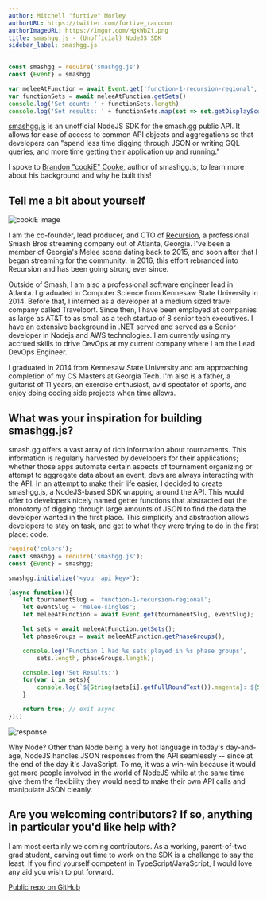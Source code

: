 ```yaml
---
author: Mitchell "furtive" Morley
authorURL: https://twitter.com/furtive_raccoon
authorImageURL: https://imgur.com/HgkWbZt.png
title: smashgg.js - (Unofficial) NodeJS SDK
sidebar_label: smashgg.js
---
```


```js
const smashgg = require('smashgg.js')
const {Event} = smashgg

var meleeAtFunction = await Event.get('function-1-recursion-regional', 'melee-singles')
var functionSets = await meleeAtFunction.getSets()
console.log('Set count: ' + functionSets.length)
console.log('Set results: ' + functionSets.map(set => set.getDisplayScore() + '\n'))
```

<a href="https://www.npmjs.com/package/smashgg.js" target="_blank">smashgg.js</a> is an unofficial NodeJS SDK for the smash.gg public API.
It allows for ease of access to common API objects and aggregations so that developers can "spend less time digging through JSON or writing
 GQL queries, and more time getting their application up and running."

<!--truncate-->

I spoke to <a href="https://twitter.com/cookieissmashin" target="_blank">Brandon "cookiE" Cooke</a>, author of smashgg.js, to learn more about
 his background and why he built this!

## Tell me a bit about yourself

![cookiE image](https://imgur.com/LRNxjOB.jpg)

I am the co-founder, lead producer, and CTO of <a href="http://recursion.gg/" target="_blank">Recursion</a>, a professional Smash Bros
 streaming company out of Atlanta, Georgia.
I've been a member of Georgia's Melee scene dating back to 2015, and soon after that I began streaming for the community.
In 2016, this effort rebranded into Recursion and has been going strong ever since.

Outside of Smash, I am also a professional software engineer lead in Atlanta.
I graduated in Computer Science from Kennesaw State University in 2014.
Before that, I interned as a developer at a medium sized travel company called Travelport.
Since then, I have been employed at companies as large as AT&T to as small as a tech startup of 8 senior tech executives.
I have an extensive background in .NET served and served as a Senior developer in Nodejs and AWS technologies.
I am currently using my accrued skills to drive DevOps at my current company where I am the Lead DevOps Engineer.

I graduated in 2014 from Kennesaw State University and am approaching completion of my CS Masters at Georgia Tech.
I'm also is a father, a guitarist of 11 years, an exercise enthusiast, avid spectator of sports, and enjoy doing coding side projects when time
 allows.

## What was your inspiration for building smashgg.js?

smash.gg offers a vast array of rich information about tournaments.
This information is regularly harvested by developers for their applications; whether those apps automate certain aspects of tournament organizing
 or attempt to aggregate data about an event, devs are always interacting with the API.
In an attempt to make their life easier, I decided to create smashgg.js, a NodeJS-based SDK wrapping around the API.
This would offer to developers nicely named getter functions that abstracted out the monotony of digging through large amounts of JSON to find the data
 the developer wanted in the first place.
This simplicity and abstraction allows developers to stay on task, and get to what they were trying to do in the first place: code.

```js
require('colors');
const smashgg = require('smashgg.js');
const {Event} = smashgg;

smashgg.initialize('<your api key>');

(async function(){
    let tournamentSlug = 'function-1-recursion-regional';
    let eventSlug = 'melee-singles';
    let meleeAtFunction = await Event.get(tournamentSlug, eventSlug);

    let sets = await meleeAtFunction.getSets();
    let phaseGroups = await meleeAtFunction.getPhaseGroups();

    console.log('Function 1 had %s sets played in %s phase groups', 
        sets.length, phaseGroups.length);

    console.log('Set Results:')
    for(var i in sets){
        console.log(`${String(sets[i].getFullRoundText()).magenta}: ${String(sets[i].getDisplayScore()).green}`);
    }

    return true; // exit async
})()
```

![response](https://imgur.com/ZTqXJJj.png)

Why Node?
Other than Node being a very hot language in today's day-and-age, NodeJS handles JSON responses from the API seamlessly -- since at the end of the day it's
 JavaScript.
To me, it was a win-win because it would get more people involved in the world of NodeJS while at the same time give them the flexibility they would need to
 make their own API calls and manipulate JSON cleanly.

## Are you welcoming contributors? If so, anything in particular you'd like help with?

I am most certainly welcoming contributors.
As a working, parent-of-two grad student, carving out time to work on the SDK is a challenge to say the least.
If you find yourself competent in TypeScript/JavaScript, I would love any aid you wish to put forward.

<a href="https://github.com/BrandonCookeDev/smashgg.js/blob/master/README.md" target="_blank">Public repo on GitHub</a>
